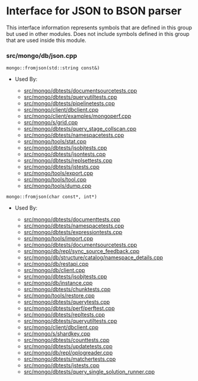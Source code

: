 
# Interface for JSON to BSON parser
This interface information represents symbols that are defined in this group but used in other modules.  Does not include symbols defined in this group that are used inside this module.

### src/mongo/db/json.cpp

<div></div>

    mongo::fromjson(std::string const&)

- Used By:

    - [src/mongo/dbtests/documentsourcetests.cpp](../../../../tests/unit\_tests)
    - [src/mongo/dbtests/queryutiltests.cpp](../../../../tests/unit\_tests)
    - [src/mongo/dbtests/pipelinetests.cpp](../../../../tests/unit\_tests)
    - [src/mongo/client/dbclient.cpp](../../../../network/cpp\_client\_driver)
    - [src/mongo/client/examples/mongoperf.cpp](../../../../network/cpp\_client\_driver)
    - [src/mongo/s/grid.cpp](../../../../sharding/sharding\_uncategorized)
    - [src/mongo/dbtests/query\_stage\_collscan.cpp](../../../../tests/unit\_tests)
    - [src/mongo/dbtests/namespacetests.cpp](../../../../tests/unit\_tests)
    - [src/mongo/tools/stat.cpp](../../../../tools/tools)
    - [src/mongo/dbtests/jsobjtests.cpp](../../../../tests/unit\_tests)
    - [src/mongo/dbtests/jsontests.cpp](../../../../tests/unit\_tests)
    - [src/mongo/dbtests/replsettests.cpp](../../../../tests/unit\_tests)
    - [src/mongo/dbtests/jstests.cpp](../../../../tests/unit\_tests)
    - [src/mongo/tools/export.cpp](../../../../tools/tools)
    - [src/mongo/tools/tool.cpp](../../../../tools/tools)
    - [src/mongo/tools/dump.cpp](../../../../tools/tools)

<div></div>

    mongo::fromjson(char const*, int*)

- Used By:

    - [src/mongo/dbtests/documenttests.cpp](../../../../tests/unit\_tests)
    - [src/mongo/dbtests/namespacetests.cpp](../../../../tests/unit\_tests)
    - [src/mongo/dbtests/expressiontests.cpp](../../../../tests/unit\_tests)
    - [src/mongo/tools/import.cpp](../../../../tools/tools)
    - [src/mongo/dbtests/documentsourcetests.cpp](../../../../tests/unit\_tests)
    - [src/mongo/db/repl/sync\_source\_feedback.cpp](../../../../replication/replication)
    - [src/mongo/db/structure/catalog/namespace\_details.cpp](../../../../storage/storage\_layer\_structure)
    - [src/mongo/db/restapi.cpp](../../../../network/web\_server)
    - [src/mongo/db/client.cpp](../../../../queries/client\_and\_operation\_tracking)
    - [src/mongo/dbtests/jsobjtests.cpp](../../../../tests/unit\_tests)
    - [src/mongo/db/instance.cpp](../../../../storage/storage\_layer\_structure)
    - [src/mongo/dbtests/chunktests.cpp](../../../../tests/unit\_tests)
    - [src/mongo/tools/restore.cpp](../../../../tools/tools)
    - [src/mongo/dbtests/querytests.cpp](../../../../tests/unit\_tests)
    - [src/mongo/dbtests/perf/perftest.cpp](../../../../tests/unit\_tests)
    - [src/mongo/dbtests/repltests.cpp](../../../../tests/unit\_tests)
    - [src/mongo/dbtests/queryutiltests.cpp](../../../../tests/unit\_tests)
    - [src/mongo/client/dbclient.cpp](../../../../network/cpp\_client\_driver)
    - [src/mongo/s/shardkey.cpp](../../../../sharding/sharding\_uncategorized)
    - [src/mongo/dbtests/counttests.cpp](../../../../tests/unit\_tests)
    - [src/mongo/dbtests/updatetests.cpp](../../../../tests/unit\_tests)
    - [src/mongo/db/repl/oplogreader.cpp](../../../../replication/replication)
    - [src/mongo/dbtests/matchertests.cpp](../../../../tests/unit\_tests)
    - [src/mongo/dbtests/jstests.cpp](../../../../tests/unit\_tests)
    - [src/mongo/dbtests/query\_single\_solution\_runner.cpp](../../../../tests/unit\_tests)
